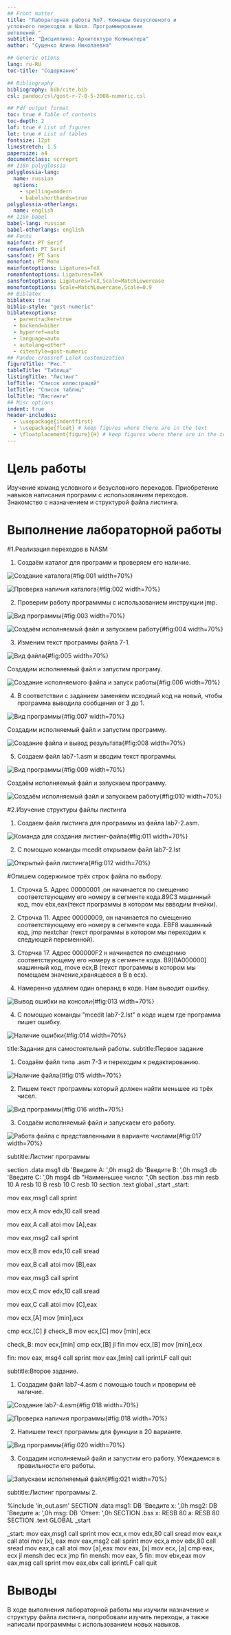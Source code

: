 ```yaml
---
## Front matter
title: "Лабораторная работа No7. Команды безусловного и
условного переходов в Nasm. Программирование
ветвлений."
subtitle: "Дисциплина: Архитектура Копмьютера"
author: "Сущенко Алина Николаевна"

## Generic otions
lang: ru-RU
toc-title: "Содержание"

## Bibliography
bibliography: bib/cite.bib
csl: pandoc/csl/gost-r-7-0-5-2008-numeric.csl

## Pdf output format
toc: true # Table of contents
toc-depth: 2
lof: true # List of figures
lot: true # List of tables
fontsize: 12pt
linestretch: 1.5
papersize: a4
documentclass: scrreprt
## I18n polyglossia
polyglossia-lang:
  name: russian
  options:
	- spelling=modern
	- babelshorthands=true
polyglossia-otherlangs:
  name: english
## I18n babel
babel-lang: russian
babel-otherlangs: english
## Fonts
mainfont: PT Serif
romanfont: PT Serif
sansfont: PT Sans
monofont: PT Mono
mainfontoptions: Ligatures=TeX
romanfontoptions: Ligatures=TeX
sansfontoptions: Ligatures=TeX,Scale=MatchLowercase
monofontoptions: Scale=MatchLowercase,Scale=0.9
## Biblatex
biblatex: true
biblio-style: "gost-numeric"
biblatexoptions:
  - parentracker=true
  - backend=biber
  - hyperref=auto
  - language=auto
  - autolang=other*
  - citestyle=gost-numeric
## Pandoc-crossref LaTeX customization
figureTitle: "Рис."
tableTitle: "Таблица"
listingTitle: "Листинг"
lofTitle: "Список иллюстраций"
lotTitle: "Список таблиц"
lolTitle: "Листинги"
## Misc options
indent: true
header-includes:
  - \usepackage{indentfirst}
  - \usepackage{float} # keep figures where there are in the text
  - \floatplacement{figure}{H} # keep figures where there are in the text
---
```


# Цель работы

Изучение команд условного и безусловного переходов. Приобретение навыков написания
программ с использованием переходов. Знакомство с назначением и структурой файла
листинга.

# Выполнение лабораторной работы

#1.Реализация переходов в NASM

1. Создаём каталог для программ и проверяем его наличие.

![Создание каталога](image/1.png){#fig:001 width=70%}


![Проверка наличия каталога](image/2.png){#fig:002 width=70%}

2. Проверим работу программмы с использованием инструкции jmp.

![Вид программы](image/3.png){#fig:003 width=70%}


![Создаём исполняемый файл и запускаем работу](image/4.png){#fig:004 width=70%}

3. Изменим текст программы файла 7-1.

![Вид файла](image/5.png){#fig:005 width=70%}

 
 Создадим исполняемый файл и запустим програму.

![Создание исполняемого файла и запуск работы](image/6.png){#fig:006 width=70%}

4. В соответствии с заданием заменяем исходный код на новый, чтобы программа выводила сообщения от 3 до 1.

![Вид программы](image/7.png){#fig:007 width=70%}


Создадим исполняемый файл и запустим программу.

![Создание файла и вывод результата](image/8.png){#fig:008 width=70%}

5. Создаем файл lab7-1.asm и вводим текст программы.

![Вид программы](image/9.png){#fig:009 width=70%}

Создаём исполняемый файл и запускаем программу.

![Создаём исполняемый файл и запускаем работу](image/10.png){#fig:010 width=70%}

#2.Изучение структуры файлы листинга

1. Создаем файл листинга для программы из файла lab7-2.asm.

![Команда для создания листинг-файла](image/11.png){#fig:011 width=70%}

2. С помощью команды mcedit открываем файл lab7-2.lst

![Открытый файл листинга](image/12.png){#fig:012 width=70%}

#Опишем содержимое трёх строк файла по выбору.
1. Строчка 5. Адрес 00000001 ,он начинается по смещению соответствующему его номеру в сегменте кода.89С3 машинный код, mov ebx,eax(текст программы в котором мы ввводим ячейки).
2. Строчка 11. Адрес 00000009, он начинается по смещению соответствующему его номеру в сегменте кода. EBF8 машинный код, jmp nextchar (текст программы в котором мы переходим к следующей переменной).
3. Сторчка 17. Адрес 000000F2 н начинается по смещению соответствующему его номеру в сегменте кода. B9[0A000000] машинный код, move ecx,B (текст программы в котором мы помещаем значение,хранящееся в B в ecx).

3. Намеренно удаляем один операнд в коде. Нам выводит ошибку.

![Вывод ошибки на консоли](image/13.png){#fig:013 width=70%}

4. С помощью команды "mcedit lab7-2.lst" в коде ищем где программа пишет ошибку.

![Наличие ошибки](image/14.png){#fig:014 width=70%}

title:Задания для самостоятельнй работы.
subtitle:Первое задание

1. Создаём файл типа .asm 7-3 и переходим к редактированию.

![Наличие файла](image/17.png){#fig:015 width=70%}

2. Пишем текст программы который должен найти меньшее из трёх чисел.

![Вид программы](image/16.png){#fig:016 width=70%}

3. Создаём исполняемый файл и запускаем его работу.

![Работа файла с представленными в варианте числами](image/15.png){#fig:017 width=70%}

subtitle:Листинг программы

section .data
msg1 db 'Введите A: ',0h
msg2 db 'Введите B: ',0h
msg3 db 'Введите C: ',0h
msg4 db "Наименьшее число: ",0h
section .bss
min resb 10
A resb 10
B resb 10
C resb 10
section .text
global _start
_start:

mov eax,msg1
call sprint

mov ecx,A
mov edx,10
call sread

mov eax,A
call atoi 
mov [A],eax

mov eax,msg2
call sprint

mov ecx,B
mov edx,10
call sread

mov eax,B
call atoi
mov [B],eax

mov eax,msg3
call sprint

mov ecx,C
mov edx,10
call sread

mov eax,C
call atoi
mov [C],eax


mov ecx,[A]
mov [min],ecx

cmp ecx,[C]
jl check_B
mov ecx,[C] 
mov [min],ecx

check_B:
	mov ecx,[min]
	cmp ecx,[B]
	jl fin
	mov ecx,[B]
	mov [min],ecx

fin:
	mov eax, msg4
	call sprint
	mov eax,[min]
	call iprintLF
	call quit
 
subtitle:Второе задание.

1. Создадим файл lab7-4.asm с помощью touch и проверим её наличие.

![Создание lab7-4.asm](image/18.png){#fig:018 width=70%}


![Проверка наличия программы](image/19.png){#fig:018 width=70%}

2. Напишем текст программы для функции в 20 варианте.

![Вид программы](image/20.png){#fig:020 width=70%}

3. Создадим исполняемый файл и запустим его работу. Убеждаемся в правильности его работы.

![Запускаем исполняемый файл](image/21.png){#fig:021 width=70%} 

subtitle:Листинг программы 2.

%include 'in_out.asm'
SECTION .data
    msg1: DB 'Введите x: ',0h
    msg2: DB 'Введите a: ',0h
    msg: DB 'Ответ: ',0h
SECTION .bss
x: RESB 80
a: RESB 80
SECTION .text
GLOBAL _start

_start:
mov eax,msg1
call sprint
mov ecx,x
mov edx,80
call sread
mov eax,x
call atoi
mov [x], eax
mov eax,msg2
    call sprint
    mov ecx,a
    mov edx,80
    call sread
    mov eax,a
    call atoi
    mov [a],eax
mov eax, [x]
mov ecx, [a]
cmp eax, ecx
jl mensh
dec ecx
jmp fin
mensh:
mov eax, 5
fin:
mov ebx,eax
mov eax,msg
call sprint
mov eax,ebx
call iprintLF
call quit

# Выводы

В ходе выполнения лабораторной работы мы изучили назначение и структуру файла листинга, попробовали изучить переходы, а также написали программмы с использованием новых навыков.

